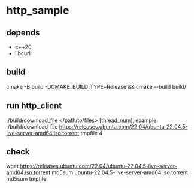 # http_sample

## depends
* c++20
* libcurl

## build
cmake -B build -DCMAKE_BUILD_TYPE=Release && cmake --build build/

## run http_client
./build/download_file <URL> </path/to/files> [thread_num], example:  
./build/download_file https://releases.ubuntu.com/22.04/ubuntu-22.04.5-live-server-amd64.iso.torrent tmpfile 4

## check
wget https://releases.ubuntu.com/22.04/ubuntu-22.04.5-live-server-amd64.iso.torrent
md5sum ubuntu-22.04.5-live-server-amd64.iso.torrent
md5sum tmpfile